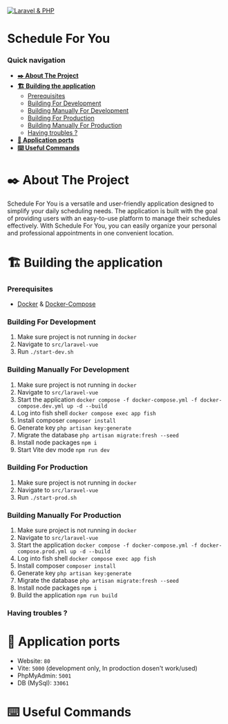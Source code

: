 [![Laravel & PHP](https://github.com/garobcsi/ScheduleForYou/actions/workflows/laravel.yml/badge.svg)](https://github.com/garobcsi/ScheduleForYou/actions/workflows/laravel.yml)

# Schedule For You

### Quick navigation
* **[:black_nib: About The Project](#black_nib-about-the-project)**
* **[:building_construction: Building the application](#building_construction-building-the-application)**
  * [Prerequisites](#prerequisites)
  * [Building For Development](#building-for-development)
  * [Building Manually For Development](#building-manually-for-development)
  * [Building For Production](#building-for-production)
  * [Building Manually For Production](#building-manually-for-production)
  * [Having troubles ?](#having-troubles)
* **[:open_file_folder: Application ports](#open_file_folder-application-ports)**
* **[:keyboard: Useful Commands](#keyboard-useful-commands)**


# :black_nib: About The Project

Schedule For You is a versatile and user-friendly application designed to simplify your daily scheduling needs. The application is built with the goal of providing users with an easy-to-use platform to manage their schedules effectively. With Schedule For You, you can easily organize your personal and professional appointments in one convenient location.

# :building_construction: Building the application

### Prerequisites

* [Docker](https://www.docker.com/) & [Docker-Compose](https://docs.docker.com/compose/)

### Building For Development
1. Make sure project is not running in `docker`
2. Navigate to `src/laravel-vue`
3. Run `./start-dev.sh`
### Building Manually For Development
1. Make sure project is not running in `docker`
2. Navigate to `src/laravel-vue`
3. Start the application `docker compose -f docker-compose.yml -f docker-compose.dev.yml up -d --build`
4. Log into fish shell `docker compose exec app fish`
5. Install composer `composer install`
6. Generate key `php artisan key:generate`
7. Migrate the database `php artisan migrate:fresh --seed`
8. Install node packages `npm i`
9. Start Vite dev mode `npm run dev`
### Building For Production
1. Make sure project is not running in `docker`
2. Navigate to `src/laravel-vue`
3. Run `./start-prod.sh`
### Building Manually For Production
1. Make sure project is not running in `docker`
2. Navigate to `src/laravel-vue`
3. Start the application `docker compose -f docker-compose.yml -f docker-compose.prod.yml up -d --build`
4. Log into fish shell `docker compose exec app fish`
5. Install composer `composer install`
6. Generate key `php artisan key:generate`
7. Migrate the database `php artisan migrate:fresh --seed`
8. Install node packages `npm i`
9. Build the application `npm run build`
### Having troubles ?

# :open_file_folder: Application ports
- Website: `80`
- Vite: `5000` (development only, In prodoction dosen't work/used)
- PhpMyAdmin: `5001`
- DB (MySql): `33061`
# :keyboard: Useful Commands
<!-- ## LINKEK -->

<!-- Trello (done): https://trello.com/b/k4g2bpTB/vizsgaremek-naptár

Figma: (done) https://www.figma.com/file/qlWjgsmqi6hjBC6cHR09qB/Vizsgaremek?node-id=0%3A1&t=ZHQlMKRc6BF3in2D-1

Funkcionális specifikáció (done): https://docs.google.com/document/d/1ShLbxv7K0FDphoZtEsumG2i_mhR7eEySRCVUruQ7b8s/edit?usp=sharing -->
